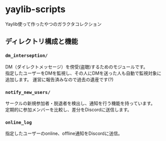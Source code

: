 # yaylib-scripts
Yaylib使って作ったやつのガラクタコレクション

## ディレクトリ構成と機能

### `dm_interseption/`
DM（ダイレクトメッセージ）を傍受(盗聴)するためのモジュールです。  
指定したユーザーをDMを監視し、その人にDMを送った人も自動で監視対象に追加します。
運営に報告済みなので過去の遺産です(?)

### `notify_new_users/`
サークルの新規参加者・脱退者を検出し、通知を行う機能を持っています。  
定期的に参加メンバーを比較し、差分をDiscordに送信します。

### `online_log`
指定したユーザーのonline、offline通知をDiscordに送信。